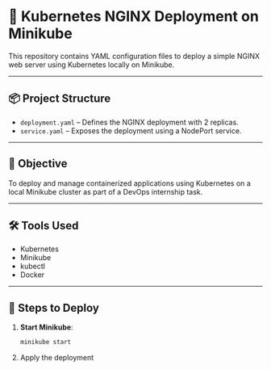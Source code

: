 # 🚀 Kubernetes NGINX Deployment on Minikube

This repository contains YAML configuration files to deploy a simple NGINX web server using Kubernetes locally on Minikube.

---

## 📦 Project Structure

- `deployment.yaml` – Defines the NGINX deployment with 2 replicas.
- `service.yaml` – Exposes the deployment using a NodePort service.

---

## 🎯 Objective

To deploy and manage containerized applications using Kubernetes on a local Minikube cluster as part of a DevOps internship task.

---

## 🛠️ Tools Used

- Kubernetes
- Minikube
- kubectl
- Docker

---

## 📂 Steps to Deploy

1. **Start Minikube**:
   ```bash
   minikube start
2. Apply the deployment

